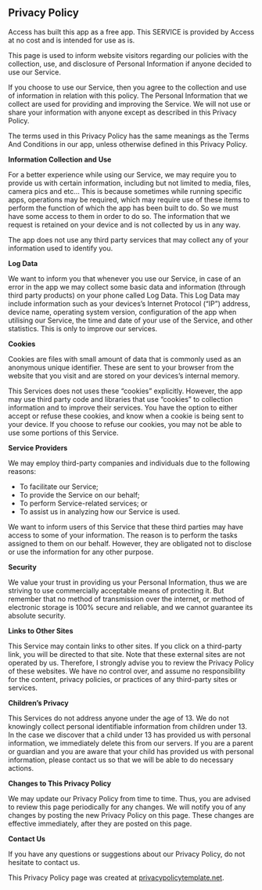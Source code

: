 <html>
<body>
<h2>Privacy Policy</h2>
<p>Access has built this app as a free app. This SERVICE is provided by Access at no cost and is intended
    for use as is.</p>
<p>This page is used to inform website visitors regarding our policies with the collection, use, and
    disclosure of Personal Information if anyone decided to use our Service.</p>
<p>If you choose to use our Service, then you agree to the collection and use of information in
    relation with this policy. The Personal Information that we collect are used for providing and
    improving the Service. We will not use or share your information with anyone except as described
    in this Privacy Policy.</p>
<p>The terms used in this Privacy Policy has the same meanings as the Terms And Conditions in our app, unless otherwise defined in this Privacy Policy.</p>

<p><strong>Information Collection and Use</strong></p>
<p>For a better experience while using our Service, we may require you to provide us with certain information, including but not limited to media, files, camera pics and etc... This is because sometimes while running specific apps, operations may be required, which may require use of these items to perform the function of which the app has been built to do. So we must have some access to them in order to do so.
	The information that we request is retained on your device and is not collected by us in any way.</p>
<p>The app does not use any third party services that may collect any of your information used to identify you.

<p><strong>Log Data</strong></p>
<p>We want to inform you that whenever you use our Service, in case of an error in the app we may collect some 
    basic data and information (through third party products) on your phone called Log Data. This Log Data
    may include information such as your devices’s Internet Protocol (“IP”) address, device name,
    operating system version, configuration of the app when utilising our Service, the time and date
    of your use of the Service, and other statistics. This is only to improve our services.</p>

<p><strong>Cookies</strong></p>
<p>Cookies are files with small amount of data that is commonly used as an anonymous unique identifier.
    These are sent to your browser from the website that you visit and are stored on your devices’s
    internal memory.</p>
<p>This Services does not uses these “cookies” explicitly. However, the app may use third party code
    and libraries that use “cookies” to collection information and to improve their services. You
    have the option to either accept or refuse these cookies, and know when a cookie is being sent
    to your device. If you choose to refuse our cookies, you may not be able to use some portions of
    this Service.</p>

<p><strong>Service Providers</strong></p> <!-- This part need seem like it's not needed, but if you use any Google services, or any other third party libraries, chances are, you need this. -->
<p>We may employ third-party companies and individuals due to the following reasons:</p>
<ul>
    <li>To facilitate our Service;</li>
    <li>To provide the Service on our behalf;</li>
    <li>To perform Service-related services; or</li>
    <li>To assist us in analyzing how our Service is used.</li>
</ul>
<p>We want to inform users of this Service that these third parties may have access to some of your information. The reason is to perform the tasks assigned to them on our behalf. However, they
    are obligated not to disclose or use the information for any other purpose.</p>

<p><strong>Security</strong></p>
<p>We value your trust in providing us your Personal Information, thus we are striving to use
    commercially acceptable means of protecting it. But remember that no method of transmission over
    the internet, or method of electronic storage is 100% secure and reliable, and we cannot
    guarantee its absolute security.</p>

<p><strong>Links to Other Sites</strong></p>
<p>This Service may contain links to other sites. If you click on a third-party link, you will be
    directed to that site. Note that these external sites are not operated by us. Therefore, I
    strongly advise you to review the Privacy Policy of these websites. We have no control over, and
    assume no responsibility for the content, privacy policies, or practices of any third-party
    sites or services.</p>

<p><strong>Children’s Privacy</strong></p>
<p>This Services do not address anyone under the age of 13. We do not knowingly collect personal
    identifiable information from children under 13. In the case we discover that a child under 13
    has provided us with personal information, we immediately delete this from our servers. If you
    are a parent or guardian and you are aware that your child has provided us with personal
    information, please contact us so that we will be able to do necessary actions.</p>

<p><strong>Changes to This Privacy Policy</strong></p>
<p>We may update our Privacy Policy from time to time. Thus, you are advised to review this page
    periodically for any changes. We will notify you of any changes by posting the new Privacy Policy
    on this page. These changes are effective immediately, after they are posted on this page.</p>

<p><strong>Contact Us</strong></p>
<p>If you have any questions or suggestions about our Privacy Policy, do not hesitate to contact
    us.</p>
<p>This Privacy Policy page was created at <a href="https://privacypolicytemplate.net"
                                              target="_blank">privacypolicytemplate.net</a>.</p>
					      

 

<!-- Place tv app index here  

        112233
        02439562
        $http://abclive.abcnews.com/i/abc_live4@136330/master.m3u8
        $http://tvemsnbc-lh.akamaihd.net/i/nbcmsnbc_1@122532/master.m3u8
        $http://cbsnewshd-lh.akamaihd.net/i/CBSNHD_7@199302/master.m3u8
	$http://161.0.157.6/PLTV/88888888/224/3221227026/03.m3u8
	$http://161.0.157.9/PLTV/88888888/224/3221226843/index.m3u8
	$http://qvclvp2.mmdlive.lldns.net/qvclvp2/9aa645c89c5447a8937537011e8f8d0d/manifest.m3u8
	$http://atlas.its.virginia.edu:8088/hls/m3u8/METV.m3u8
	$http://iphone-streaming.ustream.tv/uhls/6540154/streams/live/iphone/playlist.m3u8
	$http://nimble.dashmedia.tv/onestudio/classictv/playlist.m3u8
	$http://stitcher.pluto.tv/stitch/hls/channel/51c75f7bb6f26ba1cd00002f/master.m3u8?deviceType=%2C%2C&deviceMake=&deviceModel=&sid=c8b023af-ff3b-4fb6-87f0-4af929510c3d&deviceId=29556502-e2a5-45de-8deb-3b3dfa36b936_e62c9abb601b4ed5&deviceVersion=7.1.1_25&appVersion=3.5.1&deviceDNT=0&userId=&advertisingId=6e7a218c-1bf7-46bf-b486-0902a3cd5a1c&deviceLat=&deviceLon=-&app_name=&appName=&appStoreUrl=&profileLimit=high

	$http://w3.cdn.anvato.net/live/ephemeral/3QA1gOwdRzqhnwPBUewI5VY7Yd9pnkvb/owny/1296k/index.m3u8
	$http://unilivemtveu-lh.akamaihd.net/i/mtvno_1@346424/master.m3u8
	$http://dcunilive2-lh.akamaihd.net/i/dclive_1@390829/master.m3u8
	$http://dwstream4-lh.akamaihd.net/i/dwstream4_live@131329/master.m3u8?play-only=primary
	
	$http://bblive-liveproduseast.hs.llnwd.net/btv/desktop/us_live.m3u8
	$http://yipcontent-lh.akamaihd.net/i/sonymoviechannel_1@569927/index_1080_av-p.m3u8?sd=10&rebase=on"
	$http://161.0.157.8/PLTV/88888888/224/3221226881/index.m3u8
	$http://170.178.189.66:1935/live/Stream1/playlist.m3u8
	$http://80.80.160.168/live/8/live.m3u8
	$http://80.80.160.168/live/7/live.m3u8
	$http://80.80.160.168/live/6/live.m3u8
	$http://80.80.160.168/live/5/live.m3u8
	$http://80.80.160.168/live/4/live.m3u8
	$http://80.80.160.168/live/3/live.m3u8
	$http://80.80.160.168/live/2/live.m3u8
	$http://80.80.160.168/live/1/live.m3u8
	$http://80.80.160.168/live/9/live.m3u8
	$http://adultswimhls-i.akamaihd.net/hls/live/238460/adultswim/main/1/master.m3u8
	$http://ooyalahd2-f.akamaihd.net/i/godtv01_delivery@17341/master.m3u8
	$http://161.0.157.7/PLTV/88888888/224/3221226804/03.m3u8
	$http://wgntribune-lh.akamaihd.net/i/WGNPrimary_1@304622/index_750_av-b.m3u8
	$http://media4.tripsmarter.com:1935/LiveTV/DTVHD/playlist.m3u8
	$http://weather-lh.akamaihd.net/i/twc_1@92006/master.m3u8
	$http://amd.cdn.turner.com/adultswim/big/streams/playlists/toonami.m3u8?attributes=off
	$http://bcliveuniv-lh.akamaihd.net/i/iptv1_1@194050/master.m3u8
	$http://kissfm-cires21-video.secure.footprint.net/hittv/bitrate_3.m3u8
	$http://api.new.livestream.com/accounts/9263055/events/3189799/live.m3u8
	$http://api.new.livestream.com/accounts/9486720/events/3245377/live.m3u8
	http://
	$http://media4.tripsmarter.com:1935/LiveTV/ACVBHD/chucklist.m3u8
	$http://media4.tripsmarter.com:1935/LiveTV/MTVHD/playlist.m3u8
	$http://media4.tripsmarter.com:1935/LiveTV/BTVHD/chucklist.m3u8
	$http://media4.tripsmarter.com:1935/LiveTV/DTVHD/playlist.m3u8
	$http://oflash.dfw.swagit.com/live/daytonabeachfl/smil:std-4x3-1-a/chucklist.m3u8
	$http://granicusliveus3-a.akamaihd.net/cityofbowie/G0466_001/playlist.m3u8
	$http://na-all15.secdn.net/pegstream3-live/play/c3e1e4c4-7f11-4a54-8b8f-c590a95b4ade/playlist.m3u8
	$http://173.199.158.79:1935/roku/myStream/playlist.m3u8
	$http://wse.planeta-online.tv:1935/live/channel_3/chunklist.m3u8
	$http://stitcher.pluto.tv/stitch/hls/channel/561c5b0dada51f8004c4d855/master.m3u8?deviceType=web&deviceMake=Chrome&deviceModel=Chrome&sid=6e360db0-724b-11e8-be77-bf4d1417b012&deviceId=889540f0-712d-11e8-b9ec-8ba319deeadf&deviceVersion=37.0.2049.0&appVersion=2.0.0&deviceDNT=0&userId=&advertisingId=&deviceLat=38.5783&deviceLon=-90.6666&app_name=&appName=&appStoreUrl=&serverSideAds=true
	
	112244

	http://
	http://
	http://
	http://
	http://
	http://
	
	
	
	
	
	
	
	
	
	
	
	
	
	
	
	
	
	
	
	
	
	
	
	

































-->


